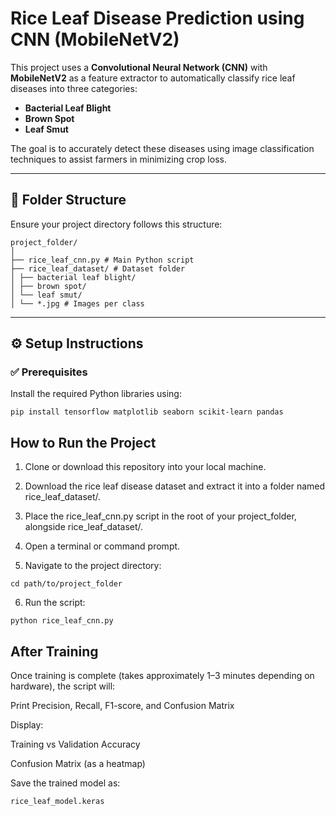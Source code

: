 # Rice Leaf Disease Prediction using CNN (MobileNetV2)

This project uses a **Convolutional Neural Network (CNN)** with **MobileNetV2** as a feature extractor to automatically classify rice leaf diseases into three categories:

- **Bacterial Leaf Blight**
- **Brown Spot**
- **Leaf Smut**

The goal is to accurately detect these diseases using image classification techniques to assist farmers in minimizing crop loss.

---

## 📁 Folder Structure

Ensure your project directory follows this structure:
```
project_folder/
│
├── rice_leaf_cnn.py # Main Python script
├── rice_leaf_dataset/ # Dataset folder
│ ├── bacterial leaf blight/
│ ├── brown spot/
│ └── leaf smut/
│ └── *.jpg # Images per class
```

---

## ⚙️ Setup Instructions

### ✅ Prerequisites

Install the required Python libraries using:

```
pip install tensorflow matplotlib seaborn scikit-learn pandas
```
## How to Run the Project
1. Clone or download this repository into your local machine.

2. Download the rice leaf disease dataset and extract it into a folder named rice_leaf_dataset/.

3. Place the rice_leaf_cnn.py script in the root of your project_folder, alongside rice_leaf_dataset/.

4. Open a terminal or command prompt.

5. Navigate to the project directory:
```
cd path/to/project_folder
```
6. Run the script:
```
python rice_leaf_cnn.py
```
## After Training
Once training is complete (takes approximately 1–3 minutes depending on hardware), the script will:

Print Precision, Recall, F1-score, and Confusion Matrix

Display:

Training vs Validation Accuracy

Confusion Matrix (as a heatmap)

Save the trained model as:
```
rice_leaf_model.keras
```
